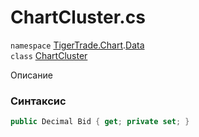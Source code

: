 
# ChartCluster.cs
`namespace` [TigerTrade.Chart](../../TigerTrade.Chart.md).[Data](../../TigerTrade.Chart/Data.md)  
    `class` [ChartCluster](../../ChartCluster.cs.md)

Описание

### Синтаксис
```csharp
public Decimal Bid { get; private set; }
```
